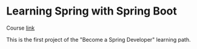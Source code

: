 # Learning Spring with Spring Boot

Course [link](https://www.linkedin.com/learning/learning-spring-with-spring-boot-2?contextUrn=urn%3Ali%3AlyndaLearningPath%3A5b101b04498e06fb6e2d8785)

This is the first project of the "Become a Spring Developer" learning path.